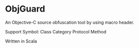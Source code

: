 ObjGuard
========

An Objective-C source obfuscation tool by using macro header.

Support Symbol:
Class
Category
Protocol
Method

Written in Scala
